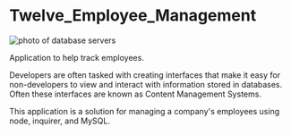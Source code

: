 # Twelve_Employee_Management

![photo of database servers](https://user-images.githubusercontent.com/55456375/76482963-62839680-63db-11ea-8dc0-35b92c5c0b18.png)

Application to help track employees. 

Developers are often tasked with creating interfaces that make it easy for non-developers to view and interact with information stored in databases. Often these interfaces are known as Content Management Systems. 

This application is a solution for managing a company's employees using node, inquirer, and MySQL.
